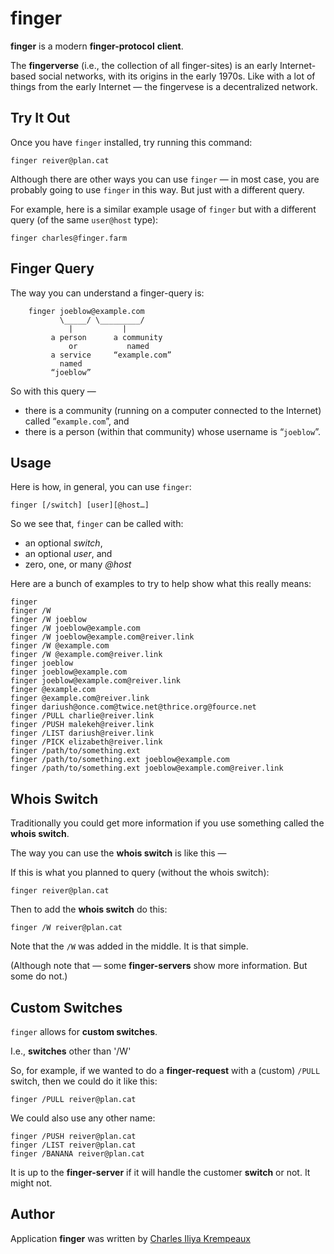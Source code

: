 # finger

**finger** is a modern **finger-protocol** **client**.

The **fingerverse** (i.e., the collection of all finger-sites) is an early Internet-based social networks, with its origins in the early 1970s.
Like with a lot of things from the early Internet — the fingervese is a decentralized network.

## Try It Out

Once you have `finger` installed, try running this command:
```
finger reiver@plan.cat
```

Although there are other ways you can use `finger` — in most case, you are probably going to use `finger` in this way.
But just with a different query.

For example, here is a similar example usage of `finger` but with a different query (of the same `user@host` type):
```
finger charles@finger.farm
```

## Finger Query

The way you can understand a finger-query is:
```
    finger joeblow@example.com
           \_____/ \_________/
             |           |
         a person      a community
             or           named
         a service     “example.com”
           named
         “joeblow”
```

So with this query —

* there is a community (running on a computer connected to the Internet) called “`example.com`”, and
* there is a person (within that community) whose username is “`joeblow`”.

## Usage

Here is how, in general, you can use `finger`:

```
finger [/switch] [user][@host…]
```

So we see that, `finger` can be called with:

* an optional _switch_,
* an optional _user_, and
* zero, one, or many _@host_

Here are a bunch of examples to try to help show what this really means:
```
finger
finger /W
finger /W joeblow
finger /W joeblow@example.com
finger /W joeblow@example.com@reiver.link
finger /W @example.com
finger /W @example.com@reiver.link
finger joeblow
finger joeblow@example.com
finger joeblow@example.com@reiver.link
finger @example.com
finger @example.com@reiver.link
finger dariush@once.com@twice.net@thrice.org@fource.net
finger /PULL charlie@reiver.link
finger /PUSH malekeh@reiver.link
finger /LIST dariush@reiver.link
finger /PICK elizabeth@reiver.link
finger /path/to/something.ext
finger /path/to/something.ext joeblow@example.com
finger /path/to/something.ext joeblow@example.com@reiver.link
```
## Whois Switch

Traditionally you could get more information if you use something called the **whois switch**.

The way you can use the **whois switch** is like this —

If this is what you planned to query (without the whois switch):
```
finger reiver@plan.cat
```

Then to add the **whois switch** do this:
```
finger /W reiver@plan.cat
```

Note that the `/W` was added in the middle.
It is that simple.

(Although note that — some **finger-servers** show more information.
But some do not.)

## Custom Switches

`finger` allows for **custom switches**.

I.e., **switches** other than '/W'

So, for example, if we wanted to do a **finger-request** with a (custom) `/PULL` switch, then we could do it like this:
```
finger /PULL reiver@plan.cat
```

We could also use any other name:

```
finger /PUSH reiver@plan.cat
finger /LIST reiver@plan.cat
finger /BANANA reiver@plan.cat
```

It is up to the **finger-server** if it will handle the customer **switch** or not.
It might not.

## Author

Application **finger** was written by [Charles Iliya Krempeaux](http://reiver.link/)
